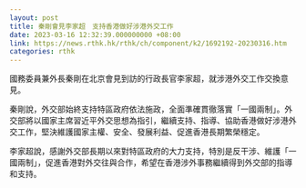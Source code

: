```yaml
---
layout: post
title: 秦剛會見李家超　支持香港做好涉港外交工作
date: 2023-03-16 12:32:39.000000000 +08:00
link: https://news.rthk.hk/rthk/ch/component/k2/1692192-20230316.htm
categories: rthk
---
```


國務委員兼外長秦剛在北京會見到訪的行政長官李家超，就涉港外交工作交換意見。

秦剛說，外交部始終支持特區政府依法施政，全面準確貫徹落實「一國兩制」。外交部將以國家主席習近平外交思想為指引，繼續支持、指導、協助香港做好涉港外交工作，堅決維護國家主權、安全、發展利益、促進香港長期繁榮穩定。

李家超說，感謝外交部長期以來對特區政府的大力支持，特別是反干涉、維護「一國兩制」，促進香港對外交往與合作，希望在香港涉外事務繼續得到外交部的指導和支持。
